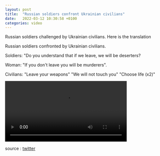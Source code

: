 ```yaml
---
layout: post
title:  "Russian soldiers confront Ukrainian civilians"
date:   2022-03-12 10:30:58 +0100
categories: video
---
```


Russian soldiers challenged by Ukrainian civilians. Here is the translation

Russian soldiers confronted by Ukrainian civilians.

Soldiers: "Do you understand that if we leave, we will be deserters?

Woman: "If you don't leave you will be murderers".

Civilians: "Leave your weapons" "We will not touch you" "Choose life (x2)"

<video controls width="400">
    <source src="{{ site.baseurl }}/assets/videos/Russian-soldiers.webm"
            type="video/webm">
    <source src="{{ site.baseurl }}/assets/videos/Russian-soldiers.mp4"
            type="video/mp4">
    Sorry, your browser doesn't support embedded videos.
</video>

source : <a href="https://twitter.com/search?q=%23ukrainewar&src=typed_query">twitter</a>
